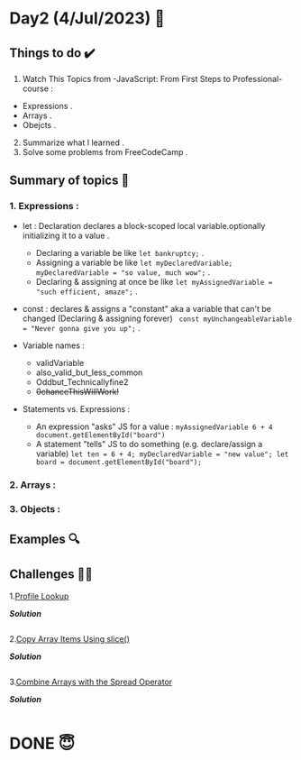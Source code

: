 #  Day2 (4/Jul/2023) 🚀

## Things to do ✔️

1. Watch This Topics from -JavaScript: From First Steps to Professional- course :

- Expressions .
- Arrays .
- Obejcts .
   
2.  Summarize what I learned .
3. Solve some problems from FreeCodeCamp .
  

## Summary of topics 📝

### 1. Expressions :

- let : Declaration declares a block-scoped local variable.optionally initializing it to a value .

   * Declaring a variable be like ` let bankruptcy; ` .
   * Assigning a variable be like ` let myDeclaredVariable; myDeclaredVariable = "so value, much wow"; ` .
   * Declaring & assigning at once be like `
let myAssignedVariable = "such efficient, amaze"; ` .

- const : declares & assigns a "constant" aka a variable that can't be changed (Declaring & assigning forever)
  ` const myUnchangeableVariable = "Never gonna give you up";` .

- Variable names :
  * validVariable
  * also_valid_but_less_common
  * Oddbut_Technicallyfine2
  * ~~0chanceThisWillWork!~~


 - Statements vs. Expressions :
    * An expression "asks" JS for a value :
     ` myAssignedVariable
         6 + 4
        document.getElementById("board")
       `
    * A statement "tells" JS to do something (e.g. declare/assign a variable)
` let ten = 6 + 4;
myDeclaredVariable = "new value";
let board = document.getElementById("board"); `





### 2. Arrays :

### 3. Objects :

## Examples 🔍

## Challenges 💪🏽

1.[Profile Lookup](https://www.freecodecamp.org/learn/javascript-algorithms-and-data-structures/basic-javascript/profile-lookup)

***Solution***

```
```

2.[Copy Array Items Using slice()](https://www.freecodecamp.org/learn/javascript-algorithms-and-data-structures/basic-data-structures/copy-array-items-using-slice)

***Solution***

```
```

3.[Combine Arrays with the Spread Operator](https://www.freecodecamp.org/learn/javascript-algorithms-and-data-structures/basic-data-structures/combine-arrays-with-the-spread-operator)

***Solution***

```
```

# DONE 😇

